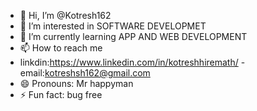 - 👋 Hi, I’m @Kotresh162
- 👀 I’m interested in SOFTWARE DEVELOPMET
- 🌱 I’m currently learning APP AND WEB DEVELOPMENT
- 📫 How to reach me
- linkdin:https://www.linkedin.com/in/kotreshhiremath/
-email:kotreshsh162@gmail.com
- 😄 Pronouns: Mr happyman
- ⚡ Fun fact: bug free

<!---
Kotresh162/Kotresh162 is a ✨ special ✨ repository because its `README.md` (this file) appears on your GitHub profile.
You can click the Preview link to take a look at your changes.
--->
